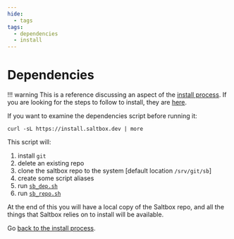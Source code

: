 ```yaml
---
hide:
  - tags
tags:
  - dependencies
  - install
---
```


# Dependencies

!!! warning
    This is a reference discussing an aspect of the [install process](../saltbox/install/install.md#step-1-dependencies).
    If you are looking for the steps to follow to install, they are [here](../saltbox/install/install.md).

If you want to examine the dependencies script before running it:

``` shell
curl -sL https://install.saltbox.dev | more
```

This script will:

1. install `git`
2. delete an existing repo
3. clone the saltbox repo to the system [default location `/srv/git/sb`]
4. create some script aliases
5. run [`sb_dep.sh`](https://github.com/saltyorg/sb/blob/master/sb_dep.sh)
6. run [`sb_repo.sh`](https://github.com/saltyorg/sb/blob/master/sb_repo.sh)

At the end of this you will have a local copy of the Saltbox repo, and all the things that Saltbox relies on to install will be available.

Go [back to the install process](../saltbox/install/install.md#dependencies).
